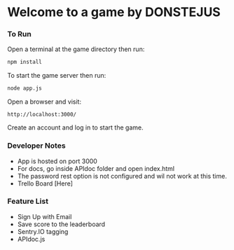 <h1>Welcome to a game by DONSTEJUS</h1>

### To Run

Open a terminal at the game directory then run:
```bash
npm install
```
To start the game server then run:
```bash
node app.js
```
Open a browser and visit:
```url
http://localhost:3000/
```
Create an account and log in to start the game.


### Developer Notes
<ul>
<li>App is hosted on port 3000</li>
<li>For docs, go inside APIdoc folder and open index.html</li>
<li>The password rest option is not configured and wil not work at this time.</li>
<li>Trello Board [Here]</li>
</ul>

### Feature List
<ul>
<li>Sign Up with Email</li>
<li>Save score to the leaderboard</li>
<li>Sentry.IO tagging</li>
<li>APIdoc.js</li>
</ul>

[Here]: https://trello.com/b/I2EUVkA2/agile-steven-don-justin